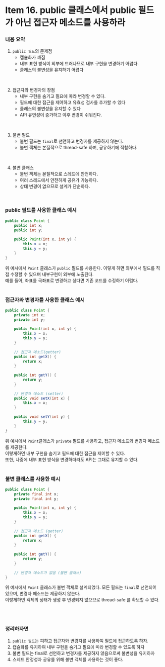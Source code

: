 # Item 16. public 클래스에서 public 필드가 아닌 접근자 메소드를 사용하라

### 내용 요약 <br>
1. `public 필드`의 문제점
    - 캡슐화가 깨짐
    - 내부 표현 방식이 외부에 드러나므로 내부 구현을 변경하기 어렵다.
    - 클래스의 불변성을 유지하기 어렵다

<br>

2. 접근자와 변경자의 장점
   - 내부 구현을 숨기고 필요에 따라 변경할 수 있다.
   - 필드에 대한 접근을 제어하고 유효성 검사를 추가할 수 있다
   - 클래스의 불변성을 유지할 수 있다
   - API 유연성이 증가하고 이후 변경이 쉬워진다.

<br>

3. 불변 필드
   - 불변 필드는 `final`로 선언하고 변경자를 제공하지 않는다.
   - 불변 객체는 본질적으로 thread-safe 하며, 공유하기에 적합하다.

<br>

4. 불변 클래스
   - 불변 객체는 본질적으로 스레드에 안전하다.
   - 여러 스레드에서 안전하게 공유가 가능하다.
   - 상태 변경이 없으므로 설계가 단순하다.

<br>


### public 필드를 사용한 클래스 예시
```java
public class Point {
    public int x;
    public int y;
    
    public Point(int x, int y) {
        this.x = x;
        this.y = y;
    }
}
```
위 예시에서 `Point` 클래스가 `public` 필드를 사용한다. 이렇게 하면 외부에서 필드를 직접 수정할 수 있으며 내부구현이 외부에 노출된다. <br>
예를 들어, 좌표를 극좌표로 변경하고 싶다면 기존 코드를 수정하기 어렵다. <br><br>

### 접근자와 변경자를 사용한 클래스 예시
```java
public class Point {
    private int x;
    private int y;
    
    public Point(int x, int y) {
        this.x = x;
        this.y = y;
    }
    
    // 접근자 메소드(getter)
    public int getX() {
        return x;
    }
    
    public int getY() {
        return y;
    }
    
    // 변경자 메소드 (setter)
    public void setX(int x) {
        this.x = x;
    }
    
    public void setY(int y) {
        this.y = y;
    }
}
```
위 예시에서 `Point`클래스가 `private` 필드를 사용하고, 접근자 메소드와 변경자 메소드를 제공한다. <br>
이렇게하면 내부 구현을 숨기고 필드에 대한 접근을 제어할 수 있다. <br>
또한, 나중에 내부 표현 방식을 변경하더라도 API는 그대로 유지할 수 있다. <br><br>

### 불변 클래스를 사용한 예시
```java
public class Point {
    private final int x;
    private final int y;
    
    public Point(int x, int y) {
        this.x = x;
        this.y = y;
    }
    
    // 접근자 메소드 (getter)
    public int getX() {
        return x;
    }
    
    public int getY() {
        return y;
    }
    
    // 변경자 메소드가 없음 (불변 클래스)
}
```
위 예시에서 `Point` 클래스가 불변 객체로 설계되었다. 모든 필드는 `final`로 선언되어 있으며, 변경자 메소드는 제공하지 않는다. <br>
이렇게하면 객체의 상태가 생성 후 변경되지 않으므로 thread-safe 를 확보할 수 있다.

<br><br>

### 정리하자면
1. `public 필드`는 피하고 접근자와 변경자를 사용하여 필드에 접근하도록 하자.
2. 캡슐화를 유지하여 내부 구현을 숨기고 필요에 따라 변경할 수 있도록 하자
3. 불변 필드는 final로 선언하고 변경자를 제공하지 않음으로써 불변성을 유지하자
5. 스레드 안정성과 공유를 위해 불변 객체를 사용하는 것이 좋다.


